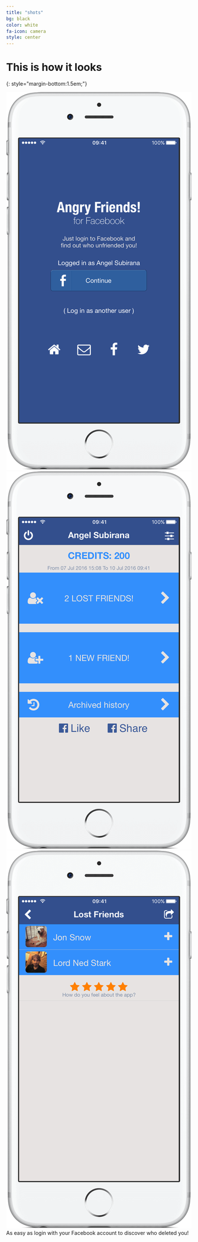 ```yaml
---
title: "shots"
bg: black
color: white
fa-icon: camera
style: center
---
```

# This is how it looks
{: style="margin-bottom:1.5em;"}
<div>
<div class="row">
  <div class="column halfx">
	<img src="img/shots/6s_s5_framed.png" alt="Add website to the whitelist" title="Sandbox browsing for kids" />
  </div>
  <div class="column halfx">
	<img src="img/shots/6s_s1_framed.png" alt="Only websites in the whitelist can be loaded. Internet web browsing is limited" title="Restricted internet web browser"/>
  </div>
</div>


<img class="row small column" src="img/shots/6s_s2_framed.png" alt="Simple, light and clean design. Remove design and focus on content" title="Content focus design" />
</div>
As easy as login with your Facebook account to discover who deleted you!

